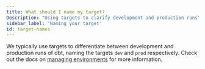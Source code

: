 ```yaml
---
title: What should I name my target?
Description: "Using targets to clarify development and production runs"
sidebar_label: 'Naming your target'
id: target-names
---
```


We typically use targets to differentiate between development and production runs of dbt, naming the targets `dev` and `prod` respectively. Check out the docs on [managing environments](managing-environments) for more information.
